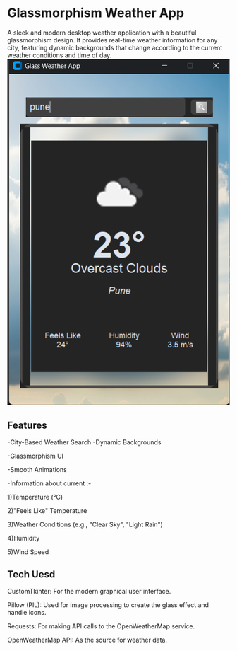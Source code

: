 
# Glassmorphism Weather App

A sleek and modern desktop weather application with a beautiful glassmorphism design. It provides real-time weather information for any city, featuring dynamic backgrounds that change according to the current weather conditions and time of day.
![Screenshot of the Glassmorphism Weather App](weatherapp.png)

## Features

-City-Based Weather Search
-Dynamic Backgrounds

-Glassmorphism UI

-Smooth Animations

-Information about current :-

1)Temperature (°C)

2)"Feels Like" Temperature

3)Weather Conditions (e.g., "Clear Sky", "Light Rain")

4)Humidity

5)Wind Speed

## Tech Uesd
CustomTkinter: For the modern graphical user interface.

Pillow (PIL): Used for image processing to create the glass effect and handle icons.

Requests: For making API calls to the OpenWeatherMap service.

OpenWeatherMap API: As the source for weather data.

